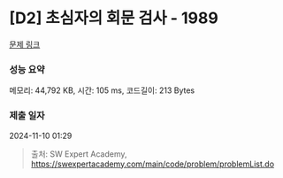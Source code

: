 # [D2] 초심자의 회문 검사 - 1989 

[문제 링크](https://swexpertacademy.com/main/code/problem/problemDetail.do?contestProbId=AV5PyTLqAf4DFAUq) 

### 성능 요약

메모리: 44,792 KB, 시간: 105 ms, 코드길이: 213 Bytes

### 제출 일자

2024-11-10 01:29



> 출처: SW Expert Academy, https://swexpertacademy.com/main/code/problem/problemList.do